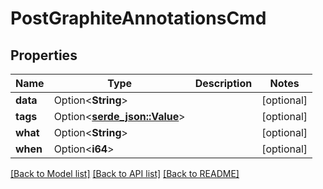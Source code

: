 # PostGraphiteAnnotationsCmd

## Properties

Name | Type | Description | Notes
------------ | ------------- | ------------- | -------------
**data** | Option<**String**> |  | [optional]
**tags** | Option<[**serde_json::Value**](.md)> |  | [optional]
**what** | Option<**String**> |  | [optional]
**when** | Option<**i64**> |  | [optional]

[[Back to Model list]](../README.md#documentation-for-models) [[Back to API list]](../README.md#documentation-for-api-endpoints) [[Back to README]](../README.md)


